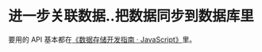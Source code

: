 # 进一步关联数据..把数据同步到数据库里

要用的 API 基本都在[《数据存储开发指南 · JavaScript》](https://leancloud.cn/docs/leanstorage_guide-js.html)里。


